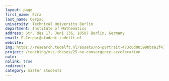 ```yaml
---
layout: page
first_name: Ezra
last_name: Cerpac
university: Technical University Berlin
department: Institute of Mathematics
address: Str. des 17. Juni 136, 10587 Berlin, Germany
email: E.Cerpac@student.tudelft.nl
website:
img: https://research.tudelft.nl/assets/no-portrait-473c6d005990baa1f418d9c668dcd4ec.png
project: /teaching/msc-theses/25-nn-convergence-acceleration
note:
nolink: true
redirect:
category: master students
---
```


